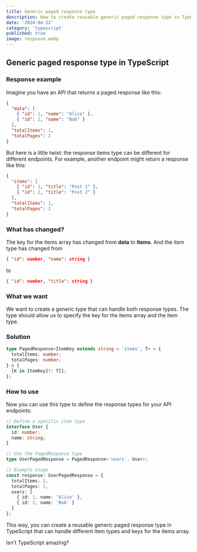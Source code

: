 ```yaml
---
title: Generic paged response type
description: How to create reusable generic paged response type in TypeScript
date: '2024-04-22'
category: 'typescript'
published: true
image: response.webp
---
```


## Generic paged response type in TypeScript

### Response example

Imagine you have an API that returns a paged response like this:

```json
{
  "data": [
    { "id": 1, "name": "Alice" },
    { "id": 2, "name": "Bob" }
  ],
  "totalItems": 1,
  "totalPages": 2
}
```

But here is a little twist: the response items type can be different for different endpoints. For example, another endpoint might return a response like this:

```json
{
  "items": [
    { "id": 1, "title": "Post 1" },
    { "id": 2, "title": "Post 2" }
  ],
  "totalItems": 1,
  "totalPages": 2
}
```

### What has changed?

The key for the items array has changed from **data** to **items**. And the item type has changed from

```json
{ "id": number, "name": string }
```

to

```json
{ "id": number, "title": string }
```

### What we want

We want to create a generic type that can handle both response types. The type should allow us to specify the key for the items array and the item type.

### Solution

```typescript
type PagedResponse<ItemKey extends string = 'items', T> = {
  totalItems: number;
  totalPages: number;
} & {
  [K in ItemKey]?: T[];
};
```

### How to use

Now you can use this type to define the response types for your API endpoints:

```typescript
// Define a specific item type
interface User {
  id: number;
  name: string;
}

// Use the PagedResponse type
type UserPagedResponse = PagedResponse<'users', User>;

// Example usage
const response: UserPagedResponse = {
  totalItems: 2,
  totalPages: 1,
  users: [
    { id: 1, name: 'Alice' },
    { id: 2, name: 'Bob' }
  ]
};
```

This way, you can create a reusable generic paged response type in TypeScript that can handle different item types and keys for the items array.

Isn't TypeScript amazing?
